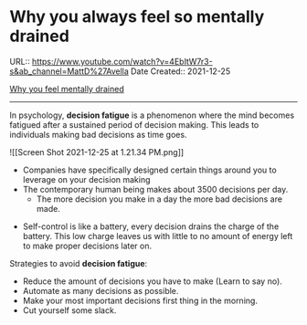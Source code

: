 # Why you always feel so mentally drained

URL:: https://www.youtube.com/watch?v=4EbItW7r3-s&ab_channel=MattD%27Avella
Date Created:: 2021-12-25

[Why you feel mentally drained](https://www.youtube.com/watch?v=4EbItW7r3-s&ab_channel=MattD%27Avella)

- - - 

In psychology, **decision fatigue** is a phenomenon where the mind becomes fatigued after a sustained period of decision making. This leads to individuals making bad decisions as time goes.

![[Screen Shot 2021-12-25 at 1.21.34 PM.png]]
*  Companies have specifically designed certain things around you to leverage on your decision making
*  The contemporary human being makes about 3500 decisions per day.
	* The more decision you make in a day the more bad decisions are made.
-  Self-control is like a battery, every decision drains the charge of the battery. This low charge leaves us with little to no amount of energy left to make proper decisions later on.

Strategies to avoid **decision fatigue**:
*  Reduce the amount of decisions you have to make (Learn to say no).
*  Automate as many decisions as possible.
*  Make your most important decisions first thing in the morning.
*  Cut yourself some slack.